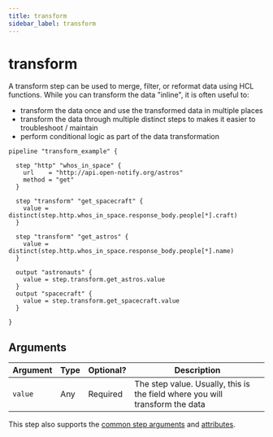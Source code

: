```yaml
---
title: transform
sidebar_label: transform
---
```



# transform

A transform step can be used to merge, filter, or reformat data using HCL functions.  While you can transform the data "inline", it is often useful to:
  - transform the data once and use the transformed data in multiple places
  - transform the data through multiple distinct steps to makes it easier to troubleshoot / maintain
  - perform conditional logic as part of the data transformation

```hcl
pipeline "transform_example" {

  step "http" "whos_in_space" {
    url    = "http://api.open-notify.org/astros"
    method = "get"
  }

  step "transform" "get_spacecraft" {
    value = distinct(step.http.whos_in_space.response_body.people[*].craft)
  }

  step "transform" "get_astros" {
    value = distinct(step.http.whos_in_space.response_body.people[*].name)
  }

  output "astronauts" {
    value = step.transform.get_astros.value
  }
  output "spacecraft" {
    value = step.transform.get_spacecraft.value
  }
  
}
```

## Arguments

| Argument        | Type    | Optional?  | Description
|-----------------|---------|------------|-----------------
| `value`        | Any     | Required | The step value.  Usually, this is the field where you will transform the data


This step also supports the [common step arguments](/docs/flowpipe-hcl/step#common-step-arguments) and [attributes](/docs/flowpipe-hcl/step#common-step-attributes-read-only).
